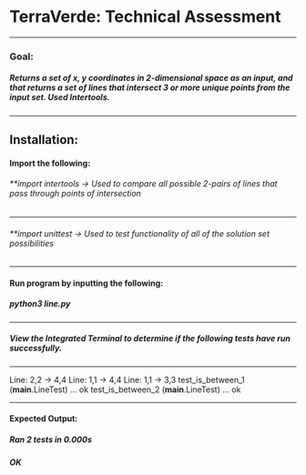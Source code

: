 # TerraVerde: Technical Assessment

---

### Goal:

##### Returns a set of x, y coordinates in 2-dimensional space as an input, and that returns a set of lines that intersect 3 or more unique points from the input set. Used Intertools.

---

## Installation:

#### Import the following:

###### \*\*import intertools -> Used to compare all possible 2-pairs of lines that pass through points of intersection

---

###### \*\*import unittest -> Used to test functionality of all of the solution set possibilities

---

#### Run program by inputting the following:

##### python3 line.py

---

##### View the Integrated Terminal to determine if the following tests have run successfully.

---

Line: 2,2 -> 4,4
Line: 1,1 -> 4,4
Line: 1,1 -> 3,3
test_is_between_1 (**main**.LineTest) ... ok
test_is_between_2 (**main**.LineTest) ... ok

---

#### Expected Output:

##### Ran 2 tests in 0.000s

##### OK

